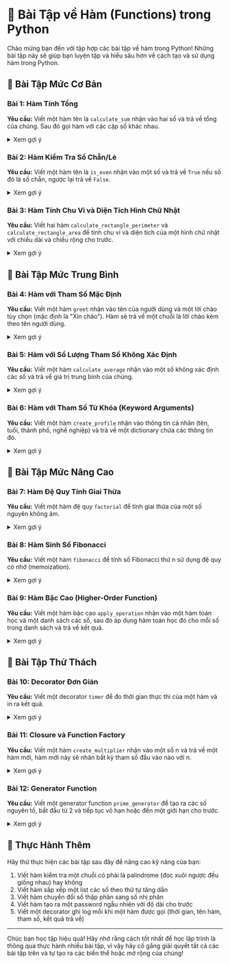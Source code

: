 # 🧩 Bài Tập về Hàm (Functions) trong Python

Chào mừng bạn đến với tập hợp các bài tập về hàm trong Python! Những bài tập này sẽ giúp bạn luyện tập và hiểu sâu hơn về cách tạo và sử dụng hàm trong Python.

## 🔰 Bài Tập Mức Cơ Bản

### Bài 1: Hàm Tính Tổng
**Yêu cầu:** Viết một hàm tên là `calculate_sum` nhận vào hai số và trả về tổng của chúng. Sau đó gọi hàm với các cặp số khác nhau.

<details>
<summary>Xem gợi ý</summary>

```python
def calculate_sum(a, b):
    """
    Tính tổng của hai số
    
    Args:
        a: Số thứ nhất
        b: Số thứ hai
        
    Returns:
        Tổng của hai số
    """
    return a + b

# Kiểm tra hàm
print(f"5 + 3 = {calculate_sum(5, 3)}")
print(f"10 + 20 = {calculate_sum(10, 20)}")
print(f"-7 + 7 = {calculate_sum(-7, 7)}")
```
</details>

### Bài 2: Hàm Kiểm Tra Số Chẵn/Lẻ
**Yêu cầu:** Viết một hàm tên là `is_even` nhận vào một số và trả về `True` nếu số đó là số chẵn, ngược lại trả về `False`.

<details>
<summary>Xem gợi ý</summary>

```python
def is_even(number):
    """
    Kiểm tra một số có phải là số chẵn hay không
    
    Args:
        number: Số cần kiểm tra
        
    Returns:
        True nếu số chẵn, False nếu số lẻ
    """
    return number % 2 == 0

# Kiểm tra hàm
test_numbers = [1, 2, 3, 4, 5, 6, 7, 8, 9, 10]
for num in test_numbers:
    if is_even(num):
        print(f"{num} là số chẵn")
    else:
        print(f"{num} là số lẻ")
```
</details>

### Bài 3: Hàm Tính Chu Vi và Diện Tích Hình Chữ Nhật
**Yêu cầu:** Viết hai hàm `calculate_rectangle_perimeter` và `calculate_rectangle_area` để tính chu vi và diện tích của một hình chữ nhật với chiều dài và chiều rộng cho trước.

<details>
<summary>Xem gợi ý</summary>

```python
def calculate_rectangle_perimeter(length, width):
    """
    Tính chu vi hình chữ nhật
    
    Args:
        length: Chiều dài
        width: Chiều rộng
        
    Returns:
        Chu vi hình chữ nhật
    """
    return 2 * (length + width)

def calculate_rectangle_area(length, width):
    """
    Tính diện tích hình chữ nhật
    
    Args:
        length: Chiều dài
        width: Chiều rộng
        
    Returns:
        Diện tích hình chữ nhật
    """
    return length * width

# Kiểm tra hàm
length = 5
width = 3
print(f"Hình chữ nhật có chiều dài {length} và chiều rộng {width}:")
print(f"Chu vi: {calculate_rectangle_perimeter(length, width)}")
print(f"Diện tích: {calculate_rectangle_area(length, width)}")
```
</details>

## 🔄 Bài Tập Mức Trung Bình

### Bài 4: Hàm với Tham Số Mặc Định
**Yêu cầu:** Viết một hàm `greet` nhận vào tên của người dùng và một lời chào tùy chọn (mặc định là "Xin chào"). Hàm sẽ trả về một chuỗi là lời chào kèm theo tên người dùng.

<details>
<summary>Xem gợi ý</summary>

```python
def greet(name, greeting="Xin chào"):
    """
    Tạo lời chào với tên người dùng
    
    Args:
        name: Tên người dùng
        greeting: Lời chào (mặc định là "Xin chào")
        
    Returns:
        Chuỗi chứa lời chào kèm tên
    """
    return f"{greeting}, {name}!"

# Kiểm tra hàm
print(greet("Alice"))                  # Sử dụng lời chào mặc định
print(greet("Bob", "Chào buổi sáng"))  # Chỉ định lời chào
print(greet("Charlie", "Welcome"))     # Lời chào khác
```
</details>

### Bài 5: Hàm với Số Lượng Tham Số Không Xác Định
**Yêu cầu:** Viết một hàm `calculate_average` nhận vào một số không xác định các số và trả về giá trị trung bình của chúng.

<details>
<summary>Xem gợi ý</summary>

```python
def calculate_average(*args):
    """
    Tính giá trị trung bình của một danh sách các số
    
    Args:
        *args: Danh sách các số cần tính trung bình
        
    Returns:
        Giá trị trung bình, hoặc 0 nếu không có số nào được cung cấp
    """
    if len(args) == 0:
        return 0
    return sum(args) / len(args)

# Kiểm tra hàm
print(f"Trung bình của 1, 2, 3: {calculate_average(1, 2, 3)}")
print(f"Trung bình của 10, 20: {calculate_average(10, 20)}")
print(f"Trung bình của nhiều số: {calculate_average(5, 10, 15, 20, 25)}")
print(f"Không có số nào: {calculate_average()}")
```
</details>

### Bài 6: Hàm với Tham Số Từ Khóa (Keyword Arguments)
**Yêu cầu:** Viết một hàm `create_profile` nhận vào thông tin cá nhân (tên, tuổi, thành phố, nghề nghiệp) và trả về một dictionary chứa các thông tin đó.

<details>
<summary>Xem gợi ý</summary>

```python
def create_profile(name, age, city="Không xác định", occupation="Không xác định"):
    """
    Tạo profile người dùng dạng dictionary
    
    Args:
        name: Tên người dùng
        age: Tuổi
        city: Thành phố (mặc định là "Không xác định")
        occupation: Nghề nghiệp (mặc định là "Không xác định")
        
    Returns:
        Dictionary chứa thông tin profile
    """
    profile = {
        "name": name,
        "age": age,
        "city": city,
        "occupation": occupation
    }
    return profile

# Kiểm tra hàm
profile1 = create_profile("Alice", 25, "Hà Nội", "Lập trình viên")
profile2 = create_profile("Bob", 30, occupation="Kỹ sư")
profile3 = create_profile(name="Charlie", age=22)

print("Profile 1:", profile1)
print("Profile 2:", profile2)
print("Profile 3:", profile3)
```
</details>

## 🚀 Bài Tập Mức Nâng Cao

### Bài 7: Hàm Đệ Quy Tính Giai Thừa
**Yêu cầu:** Viết một hàm đệ quy `factorial` để tính giai thừa của một số nguyên không âm.

<details>
<summary>Xem gợi ý</summary>

```python
def factorial(n):
    """
    Tính giai thừa của một số nguyên không âm bằng đệ quy
    
    Args:
        n: Số nguyên không âm cần tính giai thừa
        
    Returns:
        Giai thừa của n
        
    Raises:
        ValueError: Nếu n là số âm
    """
    if n < 0:
        raise ValueError("Không thể tính giai thừa của số âm")
    if n <= 1:
        return 1
    return n * factorial(n - 1)

# Kiểm tra hàm
for i in range(6):
    print(f"{i}! = {factorial(i)}")

# Xử lý ngoại lệ
try:
    print(factorial(-1))
except ValueError as e:
    print(f"Lỗi: {e}")
```
</details>

### Bài 8: Hàm Sinh Số Fibonacci
**Yêu cầu:** Viết một hàm `fibonacci` để tính số Fibonacci thứ n sử dụng đệ quy có nhớ (memoization).

<details>
<summary>Xem gợi ý</summary>

```python
def fibonacci(n, memo={}):
    """
    Tính số Fibonacci thứ n sử dụng đệ quy có nhớ (memoization)
    
    Args:
        n: Vị trí của số Fibonacci cần tính
        memo: Dictionary để lưu trữ các kết quả đã tính
        
    Returns:
        Số Fibonacci thứ n
    """
    if n in memo:
        return memo[n]
    
    if n <= 0:
        return 0
    elif n == 1:
        return 1
    else:
        memo[n] = fibonacci(n-1, memo) + fibonacci(n-2, memo)
        return memo[n]

# Kiểm tra hàm
print("Dãy số Fibonacci:")
for i in range(10):
    print(f"F({i}) = {fibonacci(i)}")

# Fibonacci lớn
print(f"F(30) = {fibonacci(30)}")
print(f"F(40) = {fibonacci(40)}")
```
</details>

### Bài 9: Hàm Bậc Cao (Higher-Order Function)
**Yêu cầu:** Viết một hàm bậc cao `apply_operation` nhận vào một hàm toán học và một danh sách các số, sau đó áp dụng hàm toán học đó cho mỗi số trong danh sách và trả về kết quả.

<details>
<summary>Xem gợi ý</summary>

```python
def apply_operation(func, numbers):
    """
    Áp dụng một hàm cho mỗi số trong danh sách
    
    Args:
        func: Hàm toán học cần áp dụng
        numbers: Danh sách các số
        
    Returns:
        Danh sách kết quả sau khi áp dụng hàm
    """
    return [func(num) for num in numbers]

# Một số hàm toán học để kiểm tra
def square(x):
    return x * x

def cube(x):
    return x * x * x

def double(x):
    return x * 2

def add_five(x):
    return x + 5

# Kiểm tra hàm
numbers = [1, 2, 3, 4, 5]
print(f"Danh sách ban đầu: {numbers}")
print(f"Bình phương: {apply_operation(square, numbers)}")
print(f"Lập phương: {apply_operation(cube, numbers)}")
print(f"Nhân đôi: {apply_operation(double, numbers)}")
print(f"Cộng 5: {apply_operation(add_five, numbers)}")

# Sử dụng lambda
print(f"Chia 2: {apply_operation(lambda x: x / 2, numbers)}")
```
</details>

## 💪 Bài Tập Thử Thách

### Bài 10: Decorator Đơn Giản
**Yêu cầu:** Viết một decorator `timer` để đo thời gian thực thi của một hàm và in ra kết quả.

<details>
<summary>Xem gợi ý</summary>

```python
import time
import functools

def timer(func):
    """
    Decorator để đo thời gian thực thi của một hàm
    
    Args:
        func: Hàm cần đo thời gian
        
    Returns:
        Hàm wrapper đo thời gian
    """
    @functools.wraps(func)
    def wrapper(*args, **kwargs):
        start_time = time.time()
        result = func(*args, **kwargs)
        end_time = time.time()
        print(f"Hàm '{func.__name__}' chạy mất {end_time - start_time:.6f} giây")
        return result
    return wrapper

# Kiểm tra decorator
@timer
def slow_function(n):
    """Một hàm chạy chậm để kiểm tra decorator timer"""
    time.sleep(n)  # Giả lập một hàm mất n giây để chạy
    return f"Hoàn thành sau {n} giây"

print(slow_function(1))
print(slow_function(0.5))
```
</details>

### Bài 11: Closure và Function Factory
**Yêu cầu:** Viết một hàm `create_multiplier` nhận vào một số n và trả về một hàm mới, hàm mới này sẽ nhân bất kỳ tham số đầu vào nào với n.

<details>
<summary>Xem gợi ý</summary>

```python
def create_multiplier(n):
    """
    Tạo một hàm nhân số với n
    
    Args:
        n: Số nhân
        
    Returns:
        Một hàm mới nhận một số x và trả về x * n
    """
    def multiplier(x):
        return x * n
    return multiplier

# Kiểm tra hàm
double = create_multiplier(2)
triple = create_multiplier(3)
quadruple = create_multiplier(4)

print(f"Double 5: {double(5)}")
print(f"Triple 5: {triple(5)}")
print(f"Quadruple 5: {quadruple(5)}")

# Kiểm tra với nhiều giá trị
numbers = [1, 2, 3, 4, 5]
print(f"Doubled list: {[double(num) for num in numbers]}")
print(f"Tripled list: {[triple(num) for num in numbers]}")
```
</details>

### Bài 12: Generator Function
**Yêu cầu:** Viết một generator function `prime_generator` để tạo ra các số nguyên tố, bắt đầu từ 2 và tiếp tục vô hạn hoặc đến một giới hạn cho trước.

<details>
<summary>Xem gợi ý</summary>

```python
def is_prime(n):
    """
    Kiểm tra số có phải là số nguyên tố hay không
    
    Args:
        n: Số cần kiểm tra
        
    Returns:
        True nếu n là số nguyên tố, ngược lại False
    """
    if n <= 1:
        return False
    if n <= 3:
        return True
    if n % 2 == 0 or n % 3 == 0:
        return False
    i = 5
    while i * i <= n:
        if n % i == 0 or n % (i + 2) == 0:
            return False
        i += 6
    return True

def prime_generator(limit=None):
    """
    Generator tạo ra các số nguyên tố
    
    Args:
        limit: Giới hạn trên (không bao gồm) cho các số nguyên tố,
               nếu là None thì sẽ tạo vô hạn
    
    Yields:
        Các số nguyên tố lần lượt
    """
    n = 2
    while limit is None or n < limit:
        if is_prime(n):
            yield n
        n += 1

# Kiểm tra generator
print("10 số nguyên tố đầu tiên:")
prime_gen = prime_generator()
for _ in range(10):
    print(next(prime_gen), end=" ")
print()

# Tạo các số nguyên tố nhỏ hơn 50
print("\nCác số nguyên tố nhỏ hơn 50:")
for prime in prime_generator(50):
    print(prime, end=" ")
print()
```
</details>

## 🎯 Thực Hành Thêm

Hãy thử thực hiện các bài tập sau đây để nâng cao kỹ năng của bạn:

1. Viết hàm kiểm tra một chuỗi có phải là palindrome (đọc xuôi ngược đều giống nhau) hay không
2. Viết hàm sắp xếp một list các số theo thứ tự tăng dần
3. Viết hàm chuyển đổi số thập phân sang số nhị phân
4. Viết hàm tạo ra một password ngẫu nhiên với độ dài cho trước
5. Viết một decorator ghi log mỗi khi một hàm được gọi (thời gian, tên hàm, tham số, kết quả trả về)

---

Chúc bạn học tập hiệu quả! Hãy nhớ rằng cách tốt nhất để học lập trình là thông qua thực hành nhiều bài tập, vì vậy hãy cố gắng giải quyết tất cả các bài tập trên và tự tạo ra các biến thể hoặc mở rộng của chúng!
